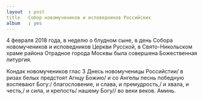 ```yaml
---
layout  : post
title   Собор новомучеников и исповедников Российских
album   : yes
---
```

4 февраля 2018 года, в неделю о блудном сыне, в день Собора новомучеников и исповедников Церкви Русской, в Свято-Никольском храме района Отрадное города Москвы была совершена Божественная литургия. 

Кондак новомучеников
глас 3
Днесь новомученицы Российстии/ в ризах белых предстоят Агнцу Божию/ и со Ангелы песнь победную воспевают Богу:/ благословение, и слава, и премудрость,/ и хвала, и честь,/ и сила, и крепость/ нашему Богу// во веки веков. Аминь.
